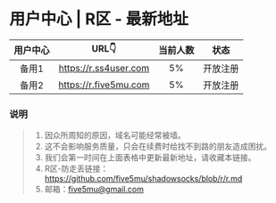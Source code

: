 # 用户中心 | R区 - 最新地址

| 用户中心 | URL👇 | 当前人数 | 状态 |
| :----: | :----: | :----: | :----: |
| 备用1 | https://r.ss4user.com | 5% | 开放注册 | 
| 备用2 | https://r.five5mu.com | 5% | 开放注册 | 

### 说明
> 1. 因众所周知的原因，域名可能经常被墙。
> 2. 这不会影响服务质量，只会在续费时给找不到路的朋友造成困扰。
> 3. 我们会第一时间在上面表格中更新最新地址，请收藏本链接。
> 4. R区-防走丢链接：https://github.com/five5mu/shadowsocks/blob/r/r.md
> 5. 邮箱：five5mu@gmail.com
